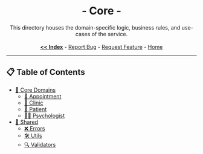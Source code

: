 <br/>
<p align="center">
  <h1 align="center"> - Core -</h3>

  <p align="center">
    This directory houses the domain-specific logic, business rules, and use-cases of the service.
    <br/>
    <br/>
    <a href="https://github.com/ItaloRAmaral/cliniccontrol/tree/main/docs"><strong><< Index</strong></a>
    -
    <a href="https://github.com/italoRAmaral/cliniccontrol/issues">Report Bug</a>
    -
    <a href="https://github.com/italoRAmaral/cliniccontrol/issues">Request Feature</a>
    -
    <a href="https://github.com/ItaloRAmaral/cliniccontrol">Home</a>
  </p>
</p>

---

## 📋 Table of Contents

- [📂 Core Domains](./domains/)
  - [📅 Appointment](./domains/appointment.md)
  - [🏥 Clinic](./domains/clinic.md)
  - [👤 Patient](./domains/patient.md)
  - [🧑‍⚕️ Psychologist](./domains/psychologist.md)
- [🔄 Shared](./shared/)
  - [❌ Errors](./shared/errors.md)
  - [🛠 Utils](./shared/utils.md)
  - [🔍 Validators](./shared/validators.md)
